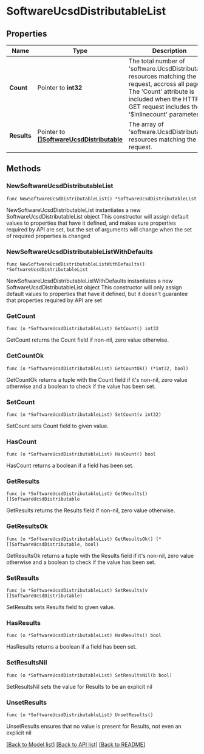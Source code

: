 # SoftwareUcsdDistributableList

## Properties

Name | Type | Description | Notes
------------ | ------------- | ------------- | -------------
**Count** | Pointer to **int32** | The total number of &#39;software.UcsdDistributable&#39; resources matching the request, accross all pages. The &#39;Count&#39; attribute is included when the HTTP GET request includes the &#39;$inlinecount&#39; parameter. | [optional] 
**Results** | Pointer to [**[]SoftwareUcsdDistributable**](software.UcsdDistributable.md) | The array of &#39;software.UcsdDistributable&#39; resources matching the request. | [optional] 

## Methods

### NewSoftwareUcsdDistributableList

`func NewSoftwareUcsdDistributableList() *SoftwareUcsdDistributableList`

NewSoftwareUcsdDistributableList instantiates a new SoftwareUcsdDistributableList object
This constructor will assign default values to properties that have it defined,
and makes sure properties required by API are set, but the set of arguments
will change when the set of required properties is changed

### NewSoftwareUcsdDistributableListWithDefaults

`func NewSoftwareUcsdDistributableListWithDefaults() *SoftwareUcsdDistributableList`

NewSoftwareUcsdDistributableListWithDefaults instantiates a new SoftwareUcsdDistributableList object
This constructor will only assign default values to properties that have it defined,
but it doesn't guarantee that properties required by API are set

### GetCount

`func (o *SoftwareUcsdDistributableList) GetCount() int32`

GetCount returns the Count field if non-nil, zero value otherwise.

### GetCountOk

`func (o *SoftwareUcsdDistributableList) GetCountOk() (*int32, bool)`

GetCountOk returns a tuple with the Count field if it's non-nil, zero value otherwise
and a boolean to check if the value has been set.

### SetCount

`func (o *SoftwareUcsdDistributableList) SetCount(v int32)`

SetCount sets Count field to given value.

### HasCount

`func (o *SoftwareUcsdDistributableList) HasCount() bool`

HasCount returns a boolean if a field has been set.

### GetResults

`func (o *SoftwareUcsdDistributableList) GetResults() []SoftwareUcsdDistributable`

GetResults returns the Results field if non-nil, zero value otherwise.

### GetResultsOk

`func (o *SoftwareUcsdDistributableList) GetResultsOk() (*[]SoftwareUcsdDistributable, bool)`

GetResultsOk returns a tuple with the Results field if it's non-nil, zero value otherwise
and a boolean to check if the value has been set.

### SetResults

`func (o *SoftwareUcsdDistributableList) SetResults(v []SoftwareUcsdDistributable)`

SetResults sets Results field to given value.

### HasResults

`func (o *SoftwareUcsdDistributableList) HasResults() bool`

HasResults returns a boolean if a field has been set.

### SetResultsNil

`func (o *SoftwareUcsdDistributableList) SetResultsNil(b bool)`

 SetResultsNil sets the value for Results to be an explicit nil

### UnsetResults
`func (o *SoftwareUcsdDistributableList) UnsetResults()`

UnsetResults ensures that no value is present for Results, not even an explicit nil

[[Back to Model list]](../README.md#documentation-for-models) [[Back to API list]](../README.md#documentation-for-api-endpoints) [[Back to README]](../README.md)


